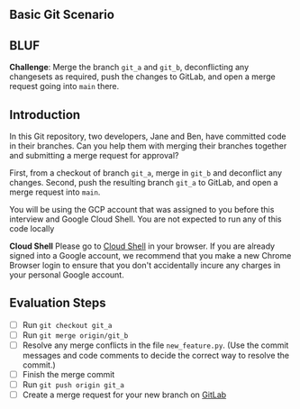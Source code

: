 ## Basic Git Scenario

## BLUF

**Challenge**: Merge the branch `git_a` and `git_b`, deconflicting any changesets as required, push the changes to GitLab, and open a merge request going into `main` there.

## Introduction
In this Git repository, two developers, Jane and Ben, have committed code in their branches. Can you help them with merging their branches together and submitting a merge request for approval?

First, from a checkout of branch `git_a`, merge in `git_b` and deconflict any changes.
Second, push the resulting branch `git_a` to GitLab, and open a merge request into `main`.

You will be using the GCP account that was assigned to you before this interview and Google Cloud Shell. You are not expected to run any of this code locally

**Cloud Shell**
Please go to [Cloud Shell](https://shell.cloud.google.com/?hl=en_US&fromcloudshell=true&show=terminal) in your browser. If you are already signed into a Google account, we recommend that you make a new Chrome Browser login to ensure that you don't accidentally incure any charges in your personal Google account.

## Evaluation Steps

- [ ] Run `git checkout git_a`
- [ ] Run `git merge origin/git_b`
- [ ] Resolve any merge conflicts in the file `new_feature.py`. (Use the commit messages and code comments to decide the correct way to resolve the commit.)
- [ ] Finish the merge commit
- [ ] Run `git push origin git_a`
- [ ] Create a merge request for your new branch on [GitLab](https://git.lunar.darkwolf.rocks/CANDIDATE/candidate-test/-/merge_requests/new)
